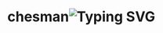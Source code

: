 # chesman![Typing SVG](https://readme-typing-svg.demolab.com?font=Fira+Code&size=22&duration=2000&pause=1000&color=F7A800&center=true&vCenter=true&width=500&lines=MU+IS+NUMBER+ONE+%F0%9F%94%A5%F0%9F%94%A5%F0%9F%94%A5)
